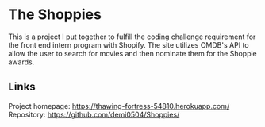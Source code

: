 # The Shoppies
This is a project I put together to fulfill the coding challenge requirement for the front end intern program with Shopify. The site utilizes OMDB's API to allow the user to search for movies and then nominate them for the Shoppie awards.

## Links
Project homepage: https://thawing-fortress-54810.herokuapp.com/
Repository: https://github.com/demi0504/Shoppies/
